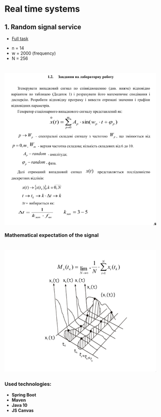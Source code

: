 # Real time systems


## 1. Random signal service
* [Full task](https://drive.google.com/file/d/1nNGxIdSAlxG-vpgFZAGvqlo-SDmSjXH4/view?usp=sharing)
- n = 14
- w = 2000 (frequency)
- N = 256
##
# <img src="https://raw.githubusercontent.com/UlianaStefanishyna/attachments-recource/master/image/task.png" height="500" width="500" align="middle"/>

### Mathematical expectation of the signal
# <img src="https://raw.githubusercontent.com/UlianaStefanishyna/attachments-recource/master/image/signal-analisys.png" height="400" width="500"/>


### Used technologies:

* **Spring Boot**
* **Maven**
* **Java 10**
* **JS Canvas**